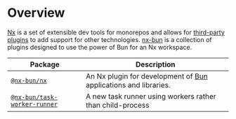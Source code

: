 # Overview

[Nx](https://nx.dev/) is a set of extensible dev tools for monorepos and allows
for [third-party plugins](https://nx.dev/nx-community) to add support for other
technologies. [nx-bun](https://github.com/jordan-hall/nx-bun) is a collection of plugins designed to use the power of Bun for an Nx workspace.

| Package                                                | Description                                                                                              |
| ------------------------------------------------------ | -------------------------------------------------------------------------------------------------------- |
| [`@nx-bun/nx`](../bun/overview)                | An Nx plugin for development of [Bun](https://bun.sh/) applications and libraries.          |
| [`@nx-bun/task-worker-runner`](../task-worker-runner/overview)                  | A new task runner using workers rather than child-process                 |